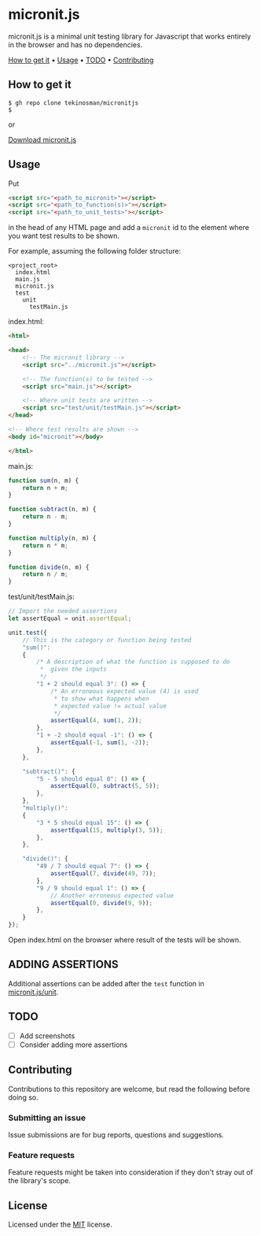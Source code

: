 # micronit.js

micronit.js is a minimal unit testing library for Javascript that works entirely in the browser and has no dependencies.

[How to get it](#how-to-get-it) • [Usage](#usage) • [TODO](#todo) • [Contributing](#contributing)

## How to get it

```console
$ gh repo clone tekinosman/micronitjs
$
```

or

[Download micronit.js](https://raw.githubusercontent.com/tekinosman/micronitjs/main/micronit.js)

## Usage

Put

```html
<script src="<path_to_micronit>"></script>
<script src="<path_to_function(s)>"></script>
<script src="<path_to_unit_tests>"></script>
```

in the head of any HTML page and add a `micronit` id to the element where you want test results to be shown.

For example, assuming the following folder structure:

    <project_root>
      index.html
      main.js
      micronit.js
      test
        unit
          testMain.js

index.html:

```html
<html>

<head>
    <!-- The micronit library -->
    <script src="../micronit.js"></script>

    <!-- The function(s) to be tested -->
    <script src="main.js"></script>

    <!-- Where unit tests are written -->
    <script src="test/unit/testMain.js"></script>
</head>

<!-- Where test results are shown -->
<body id="micronit"></body>

</html>
```

main.js:

```javascript
function sum(n, m) {
    return n + m;
}

function subtract(n, m) {
    return n - m;
}

function multiply(n, m) {
    return n * m;
}

function divide(n, m) {
    return n / m;
}
```

test/unit/testMain.js:

```javascript
// Import the needed assertions
let assertEqual = unit.assertEqual;

unit.test({
    // This is the category or function being tested
    "sum()":
    {
        /* A description of what the function is supposed to do
         *  given the inputs
         */
        "1 + 2 should equal 3": () => {
            /* An erroneous expected value (4) is used
             * to show what happens when
             * expected value != actual value
             */
            assertEqual(4, sum(1, 2));
        },
        "1 + -2 should equal -1": () => {
            assertEqual(-1, sum(1, -2));
        },
    },

    "subtract()": {
        "5 - 5 should equal 0": () => {
            assertEqual(0, subtract(5, 5));
        },
    },
    "multiply()":
    {
        "3 * 5 should equal 15": () => {
            assertEqual(15, multiply(3, 5));
        },
    },

    "divide()": {
        "49 / 7 should equal 7": () => {
            assertEqual(7, divide(49, 7));
        },
        "9 / 9 should equal 1": () => {
            // Another erroneous expected value
            assertEqual(0, divide(9, 9));
        },
    }
});
```

Open index.html on the browser where result of the tests will be shown.

## ADDING ASSERTIONS

Additional assertions can be added after the `test` function in [micronit.js/unit](https://github.com/tekinosman/micronitjs/blob/main/micronit.js#L18).

## TODO

- [ ] Add screenshots
- [ ] Consider adding more assertions

## Contributing

Contributions to this repository are welcome, but read the following before doing so.

### Submitting an issue

Issue submissions are for bug reports, questions and suggestions.

### Feature requests

Feature requests might be taken into consideration if they don't stray out of the library's scope.

## License

Licensed under the [MIT](LICENSE) license.
